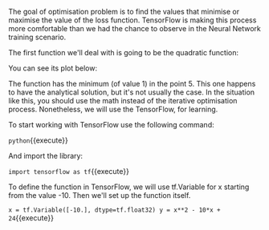 The goal of optimisation problem is to find the values that minimise or maximise the value of the loss function. TensorFlow is making this process more comfortable than we had the chance to observe in the Neural Network training scenario.

The first function we'll deal with is going to be the quadratic function:

You can see its plot below:

The function has the minimum (of value 1) in the point 5. This one happens to have the analytical solution, but it's not usually the case. In the situation like this, you should use the math instead of the iterative optimisation process. Nonetheless, we will use the TensorFlow, for learning.

To start working with TensorFlow use the following command:

`python`{{execute}}

And import the library:

`import tensorflow as tf`{{execute}}

To define the function in TensorFlow, we will use tf.Variable for x starting from the value -10. Then we'll set up the function itself.

`x = tf.Variable([-10.], dtype=tf.float32)
y = x**2 - 10*x + 24`{{execute}}

